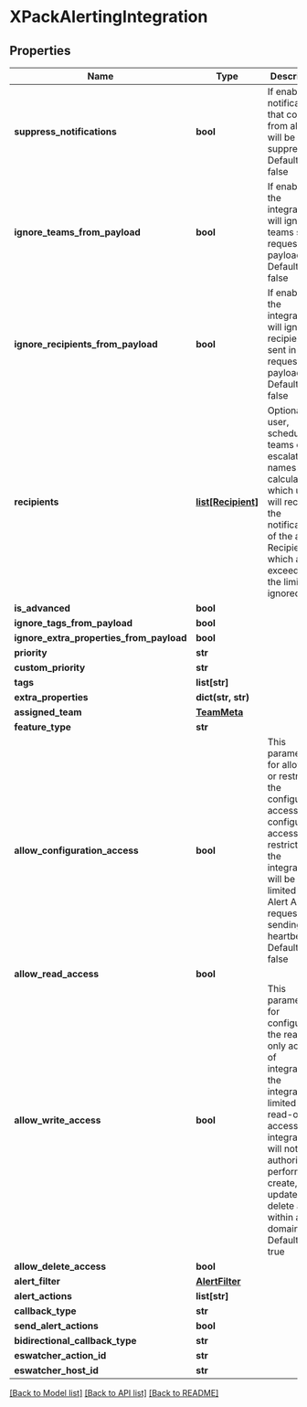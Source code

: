 # XPackAlertingIntegration

## Properties
Name | Type | Description | Notes
------------ | ------------- | ------------- | -------------
**suppress_notifications** | **bool** | If enabled, notifications that come from alerts will be suppressed. Defaults to false | [optional] 
**ignore_teams_from_payload** | **bool** | If enabled, the integration will ignore teams sent in request payloads. Defaults to false | [optional] 
**ignore_recipients_from_payload** | **bool** | If enabled, the integration will ignore recipients sent in request payloads. Defaults to false | [optional] 
**recipients** | [**list[Recipient]**](Recipient.md) | Optional user, schedule, teams or escalation names to calculate which users will receive the notifications of the alert. Recipients which are exceeding the limit are ignored | [optional] 
**is_advanced** | **bool** |  | [optional] 
**ignore_tags_from_payload** | **bool** |  | [optional] 
**ignore_extra_properties_from_payload** | **bool** |  | [optional] 
**priority** | **str** |  | [optional] 
**custom_priority** | **str** |  | [optional] 
**tags** | **list[str]** |  | [optional] 
**extra_properties** | **dict(str, str)** |  | [optional] 
**assigned_team** | [**TeamMeta**](TeamMeta.md) |  | [optional] 
**feature_type** | **str** |  | [optional] 
**allow_configuration_access** | **bool** | This parameter is for allowing or restricting the configuration access. If configuration access is restricted, the integration will be limited to Alert API requests and sending heartbeats. Defaults to false | [optional] 
**allow_read_access** | **bool** |  | [optional] 
**allow_write_access** | **bool** | This parameter is for configuring the read-only access of integration. If the integration is limited to read-only access, the integration will not be authorized to perform any create, update or delete action within any domain. Defaults to true | [optional] 
**allow_delete_access** | **bool** |  | [optional] 
**alert_filter** | [**AlertFilter**](AlertFilter.md) |  | [optional] 
**alert_actions** | **list[str]** |  | [optional] 
**callback_type** | **str** |  | [optional] 
**send_alert_actions** | **bool** |  | [optional] 
**bidirectional_callback_type** | **str** |  | [optional] 
**eswatcher_action_id** | **str** |  | [optional] 
**eswatcher_host_id** | **str** |  | [optional] 

[[Back to Model list]](../README.md#documentation-for-models) [[Back to API list]](../README.md#documentation-for-api-endpoints) [[Back to README]](../README.md)


